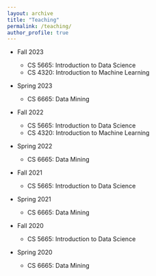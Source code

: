 ```yaml
---
layout: archive
title: "Teaching"
permalink: /teaching/
author_profile: true
---
```


- Fall 2023 
    - CS 5665: Introduction to Data Science
    - CS 4320: Introduction to Machine Learning

- Spring 2023
    - CS 6665: Data Mining

- Fall 2022
    - CS 5665: Introduction to Data Science
    - CS 4320: Introduction to Machine Learning

- Spring 2022
    - CS 6665: Data Mining

- Fall 2021
    - CS 5665: Introduction to Data Science

- Spring 2021 
    - CS 6665: Data Mining

- Fall 2020
    - CS 5665: Introduction to Data Science

- Spring 2020 
    - CS 6665: Data Mining